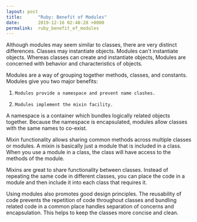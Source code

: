 ```yaml
---
layout: post
title:      "Ruby: Benefit of Modules"
date:       2019-12-16 02:48:28 +0000
permalink:  ruby_benefit_of_modules
---
```


 
Although modules may seem similar to classes, there are very distinct differences. Classes may instantiate objects. Modules can't instantiate objects. Whereas classes can create and instantiate objects,  Modules are concerned with behavior and characteristics of objects. 

Modules are a way of grouping together methods, classes, and constants. Modules give you two major benefits:
1.     Modules provide a namespace and prevent name clashes.
2.     Modules implement the mixin facility.

A namespace is a container which bundles logically related objects together. Because the namespace is encapsulated, modules allow classes with the same names to co-exist. 

Mixin functionality allows sharing common methods across multiple classes or modules. A mixin is basically just a module that is included in a class. When you use a module in a class, the class will have access to the methods of the module.

Mixins are great to  share functionality between classes. Instead of repeating the same code in different classes, you can place the code in a module and then include it into each class that requires it.

Using modules also promotes good design principles. The reusability of code prevents the repetition of code throughout classes and  bundling related code in a common place handles separation of concerns and encapsulation. This helps to keep the classes more concise and clean.





